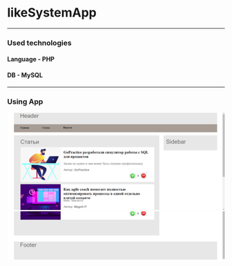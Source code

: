# likeSystemApp
____
### Used technologies
#### Language - PHP
#### DB - MySQL
____
### Using App 
![Start page of Application](https://github.com/bembel1993/imgForDiplom/blob/main/like1.png)
![Start page of Application](https://github.com/bembel1993/imgForDiplom/blob/main/like2.png)
